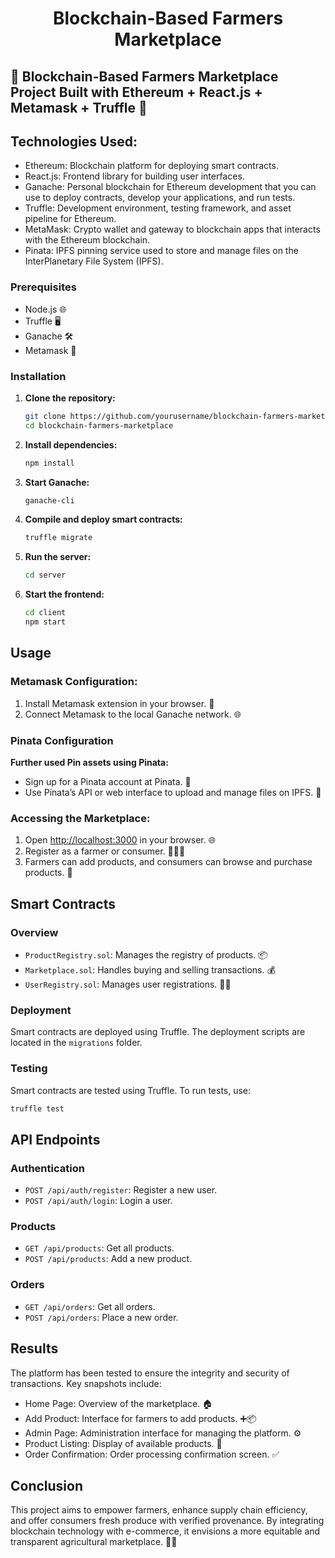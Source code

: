 <h1 align="center">Blockchain-Based Farmers Marketplace<br /></h1>  

## 🌾 Blockchain-Based Farmers Marketplace Project Built with Ethereum + React.js + Metamask + Truffle 🚜

## Technologies Used:
- Ethereum: Blockchain platform for deploying smart contracts. 
- React.js: Frontend library for building user interfaces. 
- Ganache: Personal blockchain for Ethereum development that you can use to deploy contracts, develop your applications, and run tests. 
- Truffle: Development environment, testing framework, and asset pipeline for Ethereum. 
- MetaMask: Crypto wallet and gateway to blockchain apps that interacts with the Ethereum blockchain. 
- Pinata: IPFS pinning service used to store and manage files on the InterPlanetary File System (IPFS). 

### Prerequisites
- Node.js 🌐
- Truffle 🖥️
- Ganache 🛠️
- Metamask 🔑


### Installation

1. **Clone the repository:**
   ```sh
   git clone https://github.com/yourusername/blockchain-farmers-marketplace.git
   cd blockchain-farmers-marketplace
   ```

2. **Install dependencies:**
   ```sh
   npm install
   ```

3. **Start Ganache:**
   ```sh
   ganache-cli
   ```

4. **Compile and deploy smart contracts:**
   ```sh
   truffle migrate
   ```

5. **Run the server:**
   ```sh
   cd server
   ```

6. **Start the frontend:**
   ```sh
   cd client
   npm start
   ```
## Usage

### Metamask Configuration:
1. Install Metamask extension in your browser. 🦊
2. Connect Metamask to the local Ganache network. 🌐

### Pinata Configuration
**Further used Pin assets using Pinata:**
- Sign up for a Pinata account at Pinata. 📝
- Use Pinata’s API or web interface to upload and manage files on IPFS. 🌌

### Accessing the Marketplace:
1. Open [http://localhost:3000](http://localhost:3000) in your browser. 🌐
2. Register as a farmer or consumer. 🧑‍🌾🛒
3. Farmers can add products, and consumers can browse and purchase products. 🛒

## Smart Contracts

### Overview
- `ProductRegistry.sol`: Manages the registry of products. 📦
- `Marketplace.sol`: Handles buying and selling transactions. 💰
- `UserRegistry.sol`: Manages user registrations. 🧑‍💻

### Deployment
Smart contracts are deployed using Truffle. The deployment scripts are located in the `migrations` folder.

### Testing
Smart contracts are tested using Truffle. To run tests, use:
```sh
truffle test
```

## API Endpoints

### Authentication
- `POST /api/auth/register`: Register a new user.
- `POST /api/auth/login`: Login a user.

### Products
- `GET /api/products`: Get all products.
- `POST /api/products`: Add a new product.

### Orders
- `GET /api/orders`: Get all orders.
- `POST /api/orders`: Place a new order.

## Results
The platform has been tested to ensure the integrity and security of transactions. Key snapshots include:
- Home Page: Overview of the marketplace. 🏠
- Add Product: Interface for farmers to add products. ➕📦
- Admin Page: Administration interface for managing the platform. ⚙️
- Product Listing: Display of available products. 🛒
- Order Confirmation: Order processing confirmation screen. ✅

## Conclusion
This project aims to empower farmers, enhance supply chain efficiency, and offer consumers fresh produce with verified provenance. By integrating blockchain technology with e-commerce, it envisions a more equitable and transparent agricultural marketplace. 🌱💫

